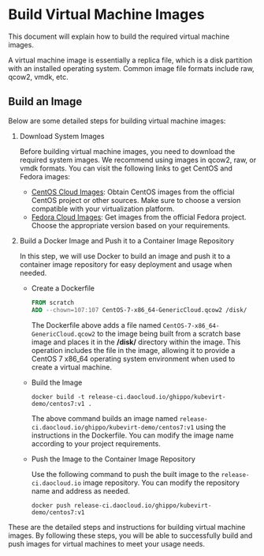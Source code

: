 # Build Virtual Machine Images

This document will explain how to build the required virtual machine images.

A virtual machine image is essentially a replica file, which is a disk partition with an installed operating system. Common image file formats include raw, qcow2, vmdk, etc.

## Build an Image

Below are some detailed steps for building virtual machine images:

1. Download System Images

    Before building virtual machine images, you need to download the required system images. We recommend using images in qcow2, raw, or vmdk formats. You can visit the following links to get CentOS and Fedora images:

    - [CentOS Cloud Images](https://cloud.centos.org/centos/7/images/?C=M;O=D): Obtain CentOS images from the official CentOS project or other sources. Make sure to choose a version compatible with your virtualization platform.
    - [Fedora Cloud Images](https://fedoraproject.org/zh-Hans/cloud/download): Get images from the official Fedora project. Choose the appropriate version based on your requirements.

2. Build a Docker Image and Push it to a Container Image Repository

    In this step, we will use Docker to build an image and push it to a container image repository for easy deployment and usage when needed.

    - Create a Dockerfile

        ```Dockerfile
        FROM scratch
        ADD --chown=107:107 CentOS-7-x86_64-GenericCloud.qcow2 /disk/
        ```
        
        The Dockerfile above adds a file named `CentOS-7-x86_64-GenericCloud.qcow2` to the image being built from a scratch base image and places it in the __/disk/__ directory within the image. This operation includes the file in the image, allowing it to provide a CentOS 7 x86_64 operating system environment when used to create a virtual machine.

    - Build the Image

        ```shell
        docker build -t release-ci.daocloud.io/ghippo/kubevirt-demo/centos7:v1 .
        ```
        
        The above command builds an image named `release-ci.daocloud.io/ghippo/kubevirt-demo/centos7:v1` using the instructions in the Dockerfile. You can modify the image name according to your project requirements.

    - Push the Image to the Container Image Repository

        Use the following command to push the built image to the `release-ci.daocloud.io` image repository. You can modify the repository name and address as needed.

        ```shell
        docker push release-ci.daocloud.io/ghippo/kubevirt-demo/centos7:v1
        ```

These are the detailed steps and instructions for building virtual machine images. By following these steps, you will be able to successfully build and push images for virtual machines to meet your usage needs.
